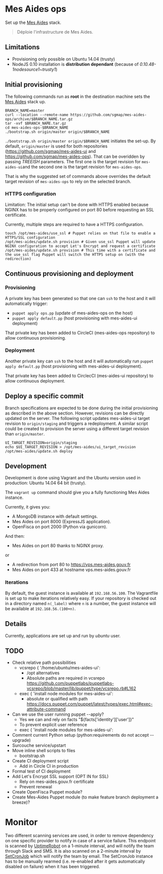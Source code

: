 # Mes Aides ops

Set up the [Mes Aides](https://mes-aides.gouv.fr) stack.

> Déploie l'infrastructure de Mes Aides.


## Limitations

* Provisioning only possible on Ubuntu 14.04 (trusty)
* NodeJS 0.10 installation is **distribution dependant** (because of *0.10.48-1nodesource1~trusty1*)


## Initial provisioning

The following commands run as **root** in the destination machine sets the [Mes Aides](https://mes-aides.gouv.fr) stack up.

```
BRANCH_NAME=master
curl --location --remote-name https://github.com/sgmap/mes-aides-ops/archive/$BRANCH_NAME.tar.gz
tar -xvf $BRANCH_NAME.tar.gz
cd mes-aides-ops-$BRANCH_NAME
./bootstrap.sh origin/master origin/$BRANCH_NAME
```

`./bootstrap.sh origin/master origin/$BRANCH_NAME` initiates the set-up. By default, `origin/master` is used for both repositories (https://github.com/sgmap/mes-aides-ui and https://github.com/sgmap/mes-aides-ops). That can be overidden by passing *TREEISH* parameters. The first one is the target revision for `mes-aides-ui`and the second one is the target revision for `mes-aides-ops`.

That is why the suggested set of commands above overrides the default target revision of `mes-aides-ops` to rely on the selected branch.


### HTTPS configuration

Limitation: The initial setup can't be done with HTTPS enabled because NGINX has to be properly configured on port 80 before requesting an SSL certificate.

Currently, multiple steps are required to have a HTTPS configuration.

```shell
touch /opt/mes-aides/use_ssl # Puppet relies on that file to enable a HTTPS/SSL configuration
/opt/mes-aides/update.sh provision # Given use_ssl Puppet will update NGINX configuration to accept Let's Encrypt and request a certificate
/opt/mes-aides/update.sh provision # This time with a certificate and the use_ssl flag Puppet will switch the HTTPS setup on (with the redirection)
```


## Continuous provisioning and deployment

### Provisioning

A private key has been generated so that one can `ssh` to the host and it will automatically trigger:
- `puppet apply ops.pp` (update of mes-aides-ops on the host)
- `puppet apply default.pp` (host provisioning with mes-aides-ui deployment)

That private key has been added to CircleCI (mes-aides-ops repository) to allow continuous provisioning.


### Deployment

Another private key can `ssh` to the host and it will automatically run `puppet apply default.pp` (host provisioning with mes-aides-ui deployment).

That private key has been added to CirclecCI (mes-aides-ui repository) to allow continuous deployment.


## Deploy a specific commit

Branch specifications are expected to be done during the initial provisioning as described in the above section. However, revisions can be directly updated on the server. The following script updates mes-aides-ui target revision to `origin/staging` and triggers a redeployment. A similar script could be created to provision the server using a different target revision than `origin/master`.

```shell
UI_TARGET_REVISION=origin/staging
echo $UI_TARGET_REVISION > /opt/mes-aides/ui_target_revision
/opt/mes-aides/update.sh deploy
```


## Development

Development is done using Vagrant and the Ubuntu version used in production: Ubuntu 14.04 64 bit (trusty).

The `vagrant up` command should give you a fully functioning Mes Aides instance.

Currently, it gives you:

- A MongoDB instance with default settings.
- Mes Aides on port 8000 (ExpressJS application).
- OpenFisca on port 2000 (Python via gunicorn).

And then:

- Mes Aides on port 80 thanks to NGINX proxy.

or

- A redirection from port 80 to https://vps.mes-aides.gouv.fr
- Mes Aides on port 433 at hostname vps.mes-aides.gouv.fr


### Iterations

By default, the guest instance is available at `192.168.56.100`. The Vagrantfile is set up to make iterations relatively easy. If your repository is checked out in a directory named `n(_label)` where `n` is a number, the guest instance will be available at `192.168.56.(100+n)`.


## Details

Currently, applications are set up and run by *ubuntu* user.


## TODO

- Check relative path possibilities
    + vcsrepo { '/home/ubuntu/mes-aides-ui':
        * /opt alternatives
        * Absolute paths are required in vcsrepo https://github.com/puppetlabs/puppetlabs-vcsrepo/blob/master/lib/puppet/type/vcsrepo.rb#L162
    + exec { 'install node modules for mes-aides-ui':
        * absolute or qualified with path https://docs.puppet.com/puppet/latest/types/exec.html#exec-attribute-command
- Can we use the user running puppet --apply?
    + Yes we can and rely on facts "${facts['identity']['user']}"
    + To prevent explicit user reference
    + exec { 'install node modules for mes-aides-ui':
- Comment current Python setup (python:requirements do not accept --upgrade)
- Surcouche service/upstart
- Move inline shell scripts to files
    + bootstrap.sh
- Create CI deployment script
    + Add in Circle CI in production
- Formal test of CI deployment
- Add Let's Encrypt SSL support (OPT IN for SSL)
    + Rely on mes-aides.gouv.fr certificate
    + Prevent renewal
- Create OpenFisca Puppet module?
- Create Mes-Aides Puppet module (to make feature branch deployment a breeze)?


# Monitor

Two different scanning services are used, in order to remove dependency on one specific provider to notify in case of a service failure.
This endpoint is scanned by [UptimeRobot](https://uptimerobot.com) on a 1-minute interval, and will notify the team through Slack and SMS. It is also scanned on a 2-minute interval by [SetCronJob](https://www.setcronjob.com) which will notify the team by email. The SetCronJob instance has to be manually rearmed (i.e. re-enabled after it gets automatically disabled on failure) when it has been triggered.
